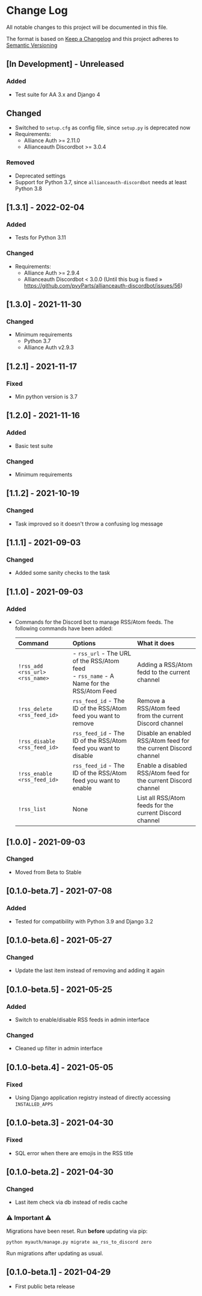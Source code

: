 # Change Log

All notable changes to this project will be documented in this file.

The format is based on [Keep a Changelog](http://keepachangelog.com/)
and this project adheres to [Semantic Versioning](http://semver.org/)


## [In Development] - Unreleased

### Added

- Test suite for AA 3.x and Django 4

## Changed

- Switched to `setup.cfg` as config file, since `setup.py` is deprecated now
- Requirements:
  - Alliance Auth >= 2.11.0
  - Allianceauth Discordbot >= 3.0.4

### Removed

- Deprecated settings
- Support for Python 3.7, since `allianceauth-discordbot` needs at least Python 3.8


## [1.3.1] - 2022-02-04

### Added

- Tests for Python 3.11

### Changed

- Requirements:
  - Alliance Auth >= 2.9.4
  - Allianceauth Discordbot < 3.0.0 (Until this bug is fixed » https://github.com/pvyParts/allianceauth-discordbot/issues/56)


## [1.3.0] - 2021-11-30

### Changed

- Minimum requirements
  - Python 3.7
  - Alliance Auth v2.9.3


## [1.2.1] - 2021-11-17

### Fixed

- Min python version is 3.7


## [1.2.0] - 2021-11-16

### Added

- Basic test suite

### Changed

- Minimum requirements


## [1.1.2] - 2021-10-19

### Changed

- Task improved so it doesn't throw a confusing log message


## [1.1.1] - 2021-09-03

### Changed

- Added some sanity checks to the task


## [1.1.0] - 2021-09-03

### Added

- Commands for the Discord bot to manage RSS/Atom feeds. The following commands have
  been added:

  | Command | Options | What it does |
  |:---|:---|:---|
  | `!rss_add <rss_url> <rss_name>` | - `rss_url` - The URL of the RSS/Atom feed<br>- `rss_name` - A Name for the RSS/Atom Feed | Adding a RSS/Atom fedd to the current channel |
  | `!rss_delete <rss_feed_id>` | `rss_feed_id` - The ID of the RSS/Atom feed you want to remove |  Remove a RSS/Atom feed from the current Discord channel |
  | `!rss_disable <rss_feed_id>` | `rss_feed_id` - The ID of the RSS/Atom feed you want to disable |  Disable an enabled RSS/Atom feed for the current Discord channel |
  | `!rss_enable <rss_feed_id>` | `rss_feed_id` - The ID of the RSS/Atom feed you want to enable |  Enable a disabled RSS/Atom feed for the current Discord channel |
  | `!rss_list` | None |  List all RSS/Atom feeds for the current Discord channel |


## [1.0.0] - 2021-09-03

### Changed

- Moved from Beta to Stable


## [0.1.0-beta.7] - 2021-07-08

### Added

- Tested for compatibility with Python 3.9 and Django 3.2


## [0.1.0-beta.6] - 2021-05-27

### Changed

- Update the last item instead of removing and adding it again


## [0.1.0-beta.5] - 2021-05-25

### Added

- Switch to enable/disable RSS feeds in admin interface

### Changed

- Cleaned up filter in admin interface


## [0.1.0-beta.4] - 2021-05-05

### Fixed

- Using Django application registry instead of directly accessing `INSTALLED_APPS`


## [0.1.0-beta.3] - 2021-04-30

### Fixed

- SQL error when there are emojis in the RSS title


## [0.1.0-beta.2] - 2021-04-30

### Changed

- Last item check via db instead of redis cache

### ⚠️ Important ⚠️

Migrations have been reset. Run **before** updating via pip:

```shell
python myauth/manage.py migrate aa_rss_to_discord zero
```

Run migrations after updating as usual.


## [0.1.0-beta.1] - 2021-04-29

- First public beta release
